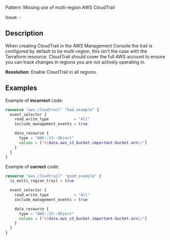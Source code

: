 Pattern: Missing use of multi-region AWS CloudTrail

Issue: -

## Description

When creating CloudTrail in the AWS Management Console the trail is configured by default to be multi-region, this isn't the case with the Terraform resource. CloudTrail should cover the full AWS account to ensure you can track changes in regions you are not actively operating in.

**Resolution**: Enable CloudTrail in all regions.

## Examples

Example of **incorrect** code:

```terraform
resource "aws_cloudtrail" "bad_example" {
  event_selector {
    read_write_type           = "All"
    include_management_events = true

    data_resource {
      type = "AWS::S3::Object"
      values = ["${data.aws_s3_bucket.important-bucket.arn}/"]
    }
  }
}
```

Example of **correct** code:

```terraform
resource "aws_cloudtrail" "good_example" {
  is_multi_region_trail = true

  event_selector {
    read_write_type           = "All"
    include_management_events = true

    data_resource {
      type = "AWS::S3::Object"
      values = ["${data.aws_s3_bucket.important-bucket.arn}/"]
    }
  }
}
```